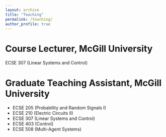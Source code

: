 ```yaml
---
layout: archive
title: "Teaching"
permalink: /teaching/
author_profile: true
---
```

Course Lecturer, McGill University
======
ECSE 307 (Linear Systems and Control)

Graduate Teaching Assistant, McGill University
======
* ECSE 205 (Probability and Random Signals I)
* ECSE 210 (Electric Circuits II)
* ECSE 307 (Linear Systems and Control)
* ECSE 403 (Control)
* ECSE 508 (Multi-Agent Systems)
